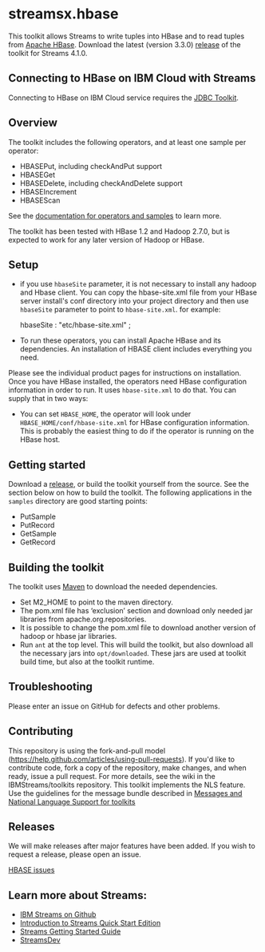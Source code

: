 streamsx.hbase
==============

This toolkit allows Streams to write tuples into HBase and to read tuples from [Apache HBase](https://hbase.apache.org/). 
Download the latest (version 3.3.0) [release](https://github.com/IBMStreams/streamsx.hbase/releases/tag/v3.3.0) of the toolkit for Streams 4.1.0.

## Connecting to HBase on  IBM Cloud with Streams 
Connecting to HBase on IBM Cloud service requires the [JDBC Toolkit](https://github.com/IBMStreams/streamsx.jdbc/wiki/How-to-connect-to-HBASE-IBM-Analytics-Engine-via-JDBC-toolkit).

## Overview
The toolkit includes the following operators, and at least one sample per operator:
*    HBASEPut, including checkAndPut support
*    HBASEGet
*    HBASEDelete, including checkAndDelete support
*    HBASEIncrement
*    HBASEScan

See the [documentation for operators and samples](http://ibmstreams.github.io/streamsx.hbase/doc/spldoc/html/index.html) to learn more.

The toolkit has been tested with HBase 1.2 and Hadoop 2.7.0, but is expected to work for any later version of Hadoop or HBase.

## Setup

* if you use `hbaseSite` parameter, it is not necessary to install any hadoop and Hbase client.
You can copy the hbase-site.xml file from your HBase server install's conf directory into your project directory and then use `hbaseSite` parameter to point to `hbase-site.xml`. 
  for example:
  
    hbaseSite : "etc/hbase-site.xml" ;

* To run these operators, you can install Apache HBase and its dependencies. An installation of HBASE client includes everything you need.

Please see the individual product pages for instructions on installation. 
Once you have HBase installed, the operators need HBase configuration information in order to run.  It uses `hbase-site.xml` to do that.   You can supply that in two ways:
* You can set `HBASE_HOME`, the operator will look under `HBASE_HOME/conf/hbase-site.xml` for HBase configuration information.  This is probably the easiest thing to do if the operator is running on the HBase host.  


## Getting started
Download a [release](https://github.com/IBMStreams/streamsx.hbase/releases/tag/v3.3.0), or build the toolkit yourself from the source.  See the section below on how to build the toolkit.
The following applications in the `samples` directory are good starting points:
* PutSample
* PutRecord
* GetSample
* GetRecord

## Building the toolkit
The toolkit uses [Maven](http://maven.apache.org/) to download the needed dependencies.
* Set M2_HOME to point to the maven directory.
* The pom.xml file has ‘exclusion’ section and download only needed jar libraries from apache.org.repositories. 
* It is possible to change the pom.xml file to download another version of hadoop or hbase jar libraries.
* Run `ant` at the top level.  This will build the toolkit, but also download all the necessary jars into `opt/downloaded`.  These jars are used at toolkit build time, but also at the toolkit runtime.

## Troubleshooting
Please enter an issue on GitHub for defects and other problems.

## Contributing
This repository is using the fork-and-pull model (https://help.github.com/articles/using-pull-requests).  If you'd like to contribute code, fork a copy of the repository, make changes, and when ready, issue a pull request.  For more details, see the wiki in the IBMStreams/toolkits repository.
This toolkit implements the NLS feature. Use the guidelines for the message bundle described in [Messages and National Language Support for toolkits](https://github.com/IBMStreams/administration/wiki/Messages-and-National-Language-Support-for-toolkits)

## Releases
We will make releases after major features have been added.  If you wish to request a release, please open an issue.

 [HBASE  issues](https://github.com/IBMStreams/streamsx.hbase/issues)


## Learn more about Streams:
* [IBM Streams on Github](http://ibmstreams.github.io)
* [Introduction to Streams Quick Start Edition](http://ibmstreams.github.io/streamsx.documentation/docs/4.3/qse-intro/)
* [Streams Getting Started Guide](http://ibmstreams.github.io/streamsx.documentation/docs/4.3/qse-getting-started/)
* [StreamsDev](https://developer.ibm.com/streamsdev/)
